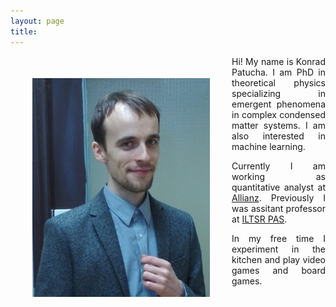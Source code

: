 ```yaml
---
layout: page
title: 
---
```

<img src="ja.jpg" align="left" height="350px" style="margin:35px">
<div style="text-align: justify" markdown="1">Hi! My name is Konrad Patucha. I am PhD in theoretical physics specializing in emergent phenomena in complex condensed matter systems. I am also interested in machine learning.

Currently I am working as quantitative analyst at [Allianz](https://www.allianz.de/). Previously I was assitant professor at [ILTSR PAS](https://www.intibs.pl/).

In my free time I experiment in the kitchen and play video games and board games.
